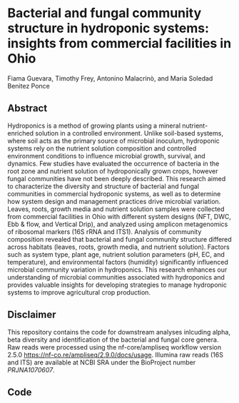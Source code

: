 # Bacterial and fungal community structure in hydroponic systems: insights from commercial facilities in Ohio
Fiama Guevara, Timothy Frey, Antonino Malacrinò, and Maria Soledad Benitez Ponce

## Abstract
Hydroponics is a method of growing plants using a mineral nutrient-enriched solution in a controlled environment. Unlike soil-based systems, where soil acts as the primary source of microbial inoculum, hydroponic systems rely on the nutrient solution composition and controlled environment conditions to influence microbial growth, survival, and dynamics. Few studies have  evaluated the occurrence of bacteria in the root zone and nutrient solution of hydroponically grown crops, however fungal communities have not been deeply described. This research aimed to characterize the diversity and structure of bacterial and fungal communities in commercial hydroponic systems, as well as to determine how system design and management practices drive microbial variation. Leaves, roots, growth media and nutrient solution samples were collected from commercial facilities in Ohio with different system designs (NFT, DWC, Ebb & flow, and Vertical Drip), and analyzed using amplicon metagenomics of ribosomal markers (16S rRNA and ITS1). Analysis of community composition revealed that bacterial and fungal community structure differed across habitats (leaves, roots, growth media, and nutrient solution). Factors such as system type, plant age, nutrient solution parameters (pH, EC, and temperature), and environmental factors (humidity) significantly influenced microbial community variation in hydroponics. This research enhances our understanding of microbial communities associated with hydroponics and provides valuable insights for developing strategies to manage hydroponic systems to improve agricultural crop production.


## Disclaimer
This repository contains the code for downstream analyses inlcuding alpha, beta diversity and identification of the bacterial and fungal core genera. Raw reads were processed using the nf-core/ampliseq workflow version 2.5.0 <https://nf-co.re/ampliseq/2.9.0/docs/usage>. Illumina raw reads (16S and ITS) are available at NCBI SRA under the BioProject number *PRJNA1070607*.

## Code
